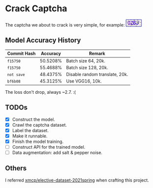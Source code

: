 # Crack Captcha
The captcha we about to crack is very simple, for example: ![example](archive/example.gif)

## Model Accuracy History
|Commit Hash|Accuracy|Remark|
|---|---|---|
|`f15750`|50.5208%|Batch size 64, 20k.|
|`f15750`|55.4688%|Batch size 128, 20k.|
|`not save`|48.4375%|Disable random translate, 20k.|
|`bf6b08`|45.3125%|Use VGG16, 10k.|

The loss don't drop, always ~2.7. :(

## TODOs
+ [x] Construct the model.
+ [x] Crawl the captcha dataset.
+ [x] Label the dataset.
+ [x] Make it runnable.
+ [x] Finish the model training.
+ [ ] Construct API for the trained model.
+ [ ] Data augmentation: add salt & pepper noise.

## Others
I referred [xmcp/elective-dataset-2021spring](https://github.com/xmcp/elective-dataset-2021spring) when crafting this project.